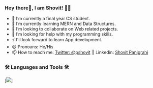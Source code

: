 ### Hey there👋, I am Shovit! 👦🏻

  
- 🔭 I’m currently a final year CS student.
- 🌱 I’m currently learning MERN and Data Structures.
- 👯 I’m looking to collaborate on Web related projects.
- 🤔 I’m looking for help with my programming skills.
- ⚡ I'll look forward to learn App development.
- 😄 Pronouns: He/His
- 📫 How to reach me: [Twitter: @pshovit](https://twitter.com/pshovit) || Linkedin: [Shovit Panigrahi](https://www.linkedin.com/in/shovit-panigrahi-profile/)

### 🛠 Languages and Tools 🛠
[<img src="https://cdn.jsdelivr.net/gh/devicons/devicon@v2.11.0/devicon.min.css" />]

